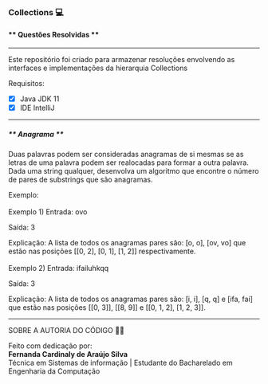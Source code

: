 

### **Collections**  :computer: 

#### ** Questões Resolvidas **

-------------------------------------------------------------------

Este repositório foi criado para armazenar resoluções envolvendo as interfaces e implementações da hierarquia Collections  

Requisitos:
- [x] Java JDK 11
- [x] IDE IntelliJ

-------------------------------------------------------------------
##### ** Anagrama **
Duas palavras podem ser consideradas anagramas de si mesmas se as letras de uma palavra podem ser realocadas para formar a outra palavra. 
Dada uma string qualquer, desenvolva um algoritmo que encontre o número de pares de substrings que são anagramas.

Exemplo: <br><br>
Exemplo 1)
Entrada:
ovo


Saída:
3


Explicação:
A lista de todos os anagramas pares são: [o, o], [ov, vo] que estão nas posições [[0, 2], [0, 1], [1, 2]] respectivamente. 
<br><br>
Exemplo 2)
Entrada:
ifailuhkqq


Saída:
3


Explicação:
A lista de todos os anagramas pares são: [i, i], [q, q] e [ifa, fai] que estão nas posições [[0, 3]], [[8, 9]] e [[0, 1, 2], [1, 2, 3]].



----------------
SOBRE A AUTORIA DO CÓDIGO :woman_technologist:

Feito com dedicação por: <br>
**Fernanda Cardinaly de Araújo Silva** <br> 
Técnica em Sistemas de informação   |    Estudante do Bacharelado em Engenharia da Computação   



